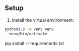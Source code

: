 ## Setup

1. Install the virtual environment:

```sh
python3.8 -m venv venv
. venv/bin/activate
```
pip install -r requirements.txt